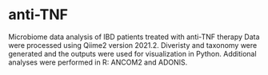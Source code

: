 # anti-TNF
Microbiome data analysis of IBD patients treated with anti-TNF therapy
Data were processed using Qiime2 version 2021.2. Diveristy and taxonomy were generated and the outputs were used for visualization in Python. Additional analyses were performed in R: ANCOM2 and ADONIS.
